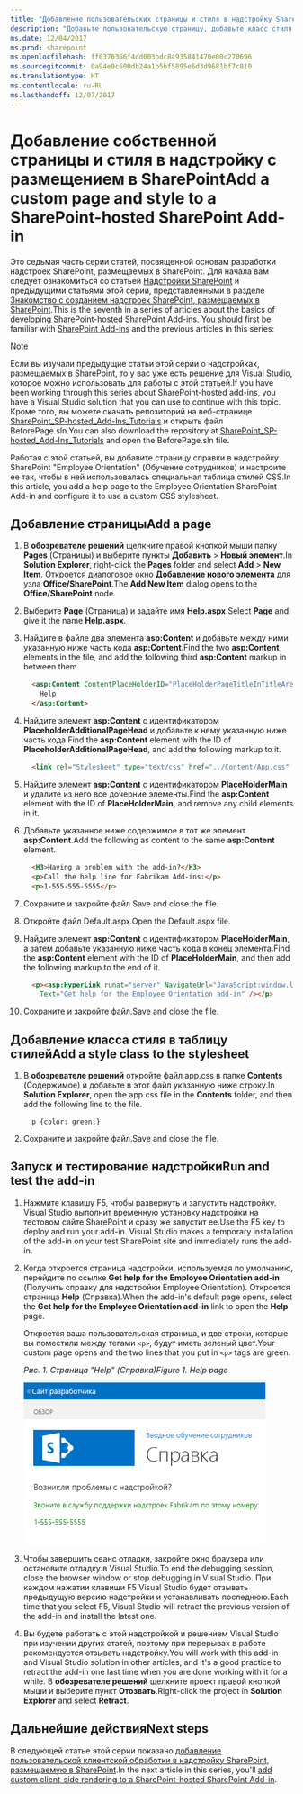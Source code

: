 ```yaml
---
title: "Добавление пользовательских страницы и стиля в надстройку SharePoint, размещаемую в SharePoint"
description: "Добавьте пользовательскую страницу, добавьте класс стиля в таблицу стилей, а затем запустите и протестируйте надстройку."
ms.date: 12/04/2017
ms.prod: sharepoint
ms.openlocfilehash: ff0376366f4dd003bdc84935841470e00c270696
ms.sourcegitcommit: 0a94e0c600db24a1b5bf5895e6d3d9681bf7c810
ms.translationtype: HT
ms.contentlocale: ru-RU
ms.lasthandoff: 12/07/2017
---
```

# <a name="add-a-custom-page-and-style-to-a-sharepoint-hosted-sharepoint-add-in"></a><span data-ttu-id="79497-103">Добавление собственной страницы и стиля в надстройку с размещением в SharePoint</span><span class="sxs-lookup"><span data-stu-id="79497-103">Add a custom page and style to a SharePoint-hosted SharePoint Add-in</span></span>

<span data-ttu-id="79497-104">Это седьмая часть серии статей, посвященной основам разработки надстроек SharePoint, размещаемых в SharePoint. Для начала вам следует ознакомиться со статьей [Надстройки SharePoint](sharepoint-add-ins.md) и предыдущими статьями этой серии, представленными в разделе [Знакомство с созданием надстроек SharePoint, размещаемых в SharePoint](get-started-creating-sharepoint-hosted-sharepoint-add-ins.md#Nextsteps).</span><span class="sxs-lookup"><span data-stu-id="79497-104">This is the seventh in a series of articles about the basics of developing SharePoint-hosted SharePoint Add-ins. You should first be familiar with [SharePoint Add-ins](sharepoint-add-ins.md) and the previous articles in this series:</span></span> 
    
> [!NOTE]
> <span data-ttu-id="79497-105">Если вы изучали предыдущие статьи этой серии о надстройках, размещаемых в SharePoint, то у вас уже есть решение для Visual Studio, которое можно использовать для работы с этой статьей.</span><span class="sxs-lookup"><span data-stu-id="79497-105">If you have been working through this series about SharePoint-hosted add-ins, you have a Visual Studio solution that you can use to continue with this topic.</span></span> <span data-ttu-id="79497-106">Кроме того, вы можете скачать репозиторий на веб-странице [SharePoint_SP-hosted_Add-Ins_Tutorials](https://github.com/OfficeDev/SharePoint_SP-hosted_Add-Ins_Tutorials) и открыть файл BeforePage.sln.</span><span class="sxs-lookup"><span data-stu-id="79497-106">You can also download the repository at [SharePoint_SP-hosted_Add-Ins_Tutorials](https://github.com/OfficeDev/SharePoint_SP-hosted_Add-Ins_Tutorials) and open the BeforePage.sln file.</span></span>

<span data-ttu-id="79497-107">Работая с этой статьей, вы добавите страницу справки в надстройку SharePoint "Employee Orientation" (Обучение сотрудников) и настроите ее так, чтобы в ней использовалась специальная таблица стилей CSS.</span><span class="sxs-lookup"><span data-stu-id="79497-107">In this article, you add a help page to the Employee Orientation SharePoint Add-in and configure it to use a custom CSS stylesheet.</span></span> 

## <a name="add-a-page"></a><span data-ttu-id="79497-108">Добавление страницы</span><span class="sxs-lookup"><span data-stu-id="79497-108">Add a page</span></span>

1. <span data-ttu-id="79497-109">В **обозревателе решений** щелкните правой кнопкой мыши папку **Pages** (Страницы) и выберите пункты **Добавить** > **Новый элемент**.</span><span class="sxs-lookup"><span data-stu-id="79497-109">In **Solution Explorer**, right-click the **Pages** folder and select **Add** > **New Item**.</span></span> <span data-ttu-id="79497-110">Откроется диалоговое окно **Добавление нового элемента** для узла **Office/SharePoint**.</span><span class="sxs-lookup"><span data-stu-id="79497-110">The **Add New Item** dialog opens to the **Office/SharePoint** node.</span></span>

2. <span data-ttu-id="79497-111">Выберите **Page** (Страница) и задайте имя **Help.aspx**.</span><span class="sxs-lookup"><span data-stu-id="79497-111">Select **Page** and give it the name **Help.aspx**.</span></span> 

3. <span data-ttu-id="79497-112">Найдите в файле два элемента **asp:Content** и добавьте между ними указанную ниже часть кода **asp:Content**.</span><span class="sxs-lookup"><span data-stu-id="79497-112">Find the two **asp:Content** elements in the file, and add the following third **asp:Content** markup in between them.</span></span>
    
    ```HTML
      <asp:Content ContentPlaceHolderID="PlaceHolderPageTitleInTitleArea" runat="server">
        Help
      </asp:Content> 
    ```

4. <span data-ttu-id="79497-113">Найдите элемент **asp:Content** с идентификатором **PlaceholderAdditionalPageHead** и добавьте к нему указанную ниже часть кода.</span><span class="sxs-lookup"><span data-stu-id="79497-113">Find the **asp:Content** element with the ID of **PlaceholderAdditionalPageHead**, and add the following markup to it.</span></span>
    
    ```HTML
      <link rel="Stylesheet" type="text/css" href="../Content/App.css" />
    ```

5. <span data-ttu-id="79497-114">Найдите элемент **asp:Content** с идентификатором **PlaceHolderMain** и удалите из него все дочерние элементы.</span><span class="sxs-lookup"><span data-stu-id="79497-114">Find the **asp:Content** element with the ID of **PlaceHolderMain**, and remove any child elements in it.</span></span>

6. <span data-ttu-id="79497-115">Добавьте указанное ниже содержимое в тот же элемент **asp:Content**.</span><span class="sxs-lookup"><span data-stu-id="79497-115">Add the following as content to the same **asp:Content** element.</span></span>
    
    ```HTML
      <H3>Having a problem with the add-in?</H3>
      <p>Call the help line for Fabrikam Add-ins:</p>
      <p>1-555-555-5555</p>
    ```

7. <span data-ttu-id="79497-116">Сохраните и закройте файл.</span><span class="sxs-lookup"><span data-stu-id="79497-116">Save and close the file.</span></span>

8. <span data-ttu-id="79497-117">Откройте файл Default.aspx.</span><span class="sxs-lookup"><span data-stu-id="79497-117">Open the Default.aspx file.</span></span>

9. <span data-ttu-id="79497-118">Найдите элемент **asp:Content** с идентификатором **PlaceHolderMain**, а затем добавьте указанную ниже часть кода в конец элемента.</span><span class="sxs-lookup"><span data-stu-id="79497-118">Find the **asp:Content** element with the ID of **PlaceHolderMain**, and then add the following markup to the end of it.</span></span> 
    
    ```HTML
      <p><asp:HyperLink runat="server" NavigateUrl="JavaScript:window.location = _spPageContextInfo.webAbsoluteUrl + '/Pages/Help.aspx';" 
        Text="Get help for the Employee Orientation add-in" /></p>
    ```

10. <span data-ttu-id="79497-119">Сохраните и закройте файл.</span><span class="sxs-lookup"><span data-stu-id="79497-119">Save and close the file.</span></span>

## <a name="add-a-style-class-to-the-stylesheet"></a><span data-ttu-id="79497-120">Добавление класса стиля в таблицу стилей</span><span class="sxs-lookup"><span data-stu-id="79497-120">Add a style class to the stylesheet</span></span>

1. <span data-ttu-id="79497-121">В **обозревателе решений** откройте файл app.css в папке **Contents** (Содержимое) и добавьте в этот файл указанную ниже строку.</span><span class="sxs-lookup"><span data-stu-id="79497-121">In **Solution Explorer**, open the app.css file in the **Contents** folder, and then add the following line to the file.</span></span>
    
    ```
      p {color: green;}
    ```

2. <span data-ttu-id="79497-122">Сохраните и закройте файл.</span><span class="sxs-lookup"><span data-stu-id="79497-122">Save and close the file.</span></span>

## <a name="run-and-test-the-add-in"></a><span data-ttu-id="79497-123">Запуск и тестирование надстройки</span><span class="sxs-lookup"><span data-stu-id="79497-123">Run and test the add-in</span></span>

1. <span data-ttu-id="79497-p103">Нажмите клавишу F5, чтобы развернуть и запустить надстройку. Visual Studio выполнит временную установку надстройки на тестовом сайте SharePoint и сразу же запустит ее.</span><span class="sxs-lookup"><span data-stu-id="79497-p103">Use the F5 key to deploy and run your add-in. Visual Studio makes a temporary installation of the add-in on your test SharePoint site and immediately runs the add-in.</span></span> 

2. <span data-ttu-id="79497-126">Когда откроется страница надстройки, используемая по умолчанию, перейдите по ссылке **Get help for the Employee Orientation add-in** (Получить справку для надстройки Employee Orientation). Откроется страница **Help** (Справка).</span><span class="sxs-lookup"><span data-stu-id="79497-126">When the add-in's default page opens, select the **Get help for the Employee Orientation add-in** link to open the **Help** page.</span></span>
    
   <span data-ttu-id="79497-127">Откроется ваша пользовательская страница, и две строки, которые вы поместили между тегами `<p>`, будут иметь зеленый цвет.</span><span class="sxs-lookup"><span data-stu-id="79497-127">Your custom page opens and the two lines that you put in `<p>` tags are green.</span></span>

   <span data-ttu-id="79497-128">*Рис. 1. Страница "Help" (Справка)*</span><span class="sxs-lookup"><span data-stu-id="79497-128">*Figure 1. Help page*</span></span>

   ![Страница SharePoint с заголовком "Help" (Справка). Она содержит черную строку заголовка, за которой следуют две зеленые текстовые строки.](../images/2df51ab0-5b24-4a37-8b6a-6e95dbb1aeaa.PNG)

3. <span data-ttu-id="79497-131">Чтобы завершить сеанс отладки, закройте окно браузера или остановите отладку в Visual Studio.</span><span class="sxs-lookup"><span data-stu-id="79497-131">To end the debugging session, close the browser window or stop debugging in Visual Studio.</span></span> <span data-ttu-id="79497-132">При каждом нажатии клавиши F5 Visual Studio будет отзывать предыдущую версию надстройки и устанавливать последнюю.</span><span class="sxs-lookup"><span data-stu-id="79497-132">Each time that you select F5, Visual Studio will retract the previous version of the add-in and install the latest one.</span></span>

4. <span data-ttu-id="79497-133">Вы будете работать с этой надстройкой и решением Visual Studio при изучении других статей, поэтому при перерывах в работе рекомендуется отзывать надстройку.</span><span class="sxs-lookup"><span data-stu-id="79497-133">You will work with this add-in and Visual Studio solution in other articles, and it's a good practice to retract the add-in one last time when you are done working with it for a while.</span></span> <span data-ttu-id="79497-134">В **обозревателе решений** щелкните проект правой кнопкой мыши и выберите пункт **Отозвать**.</span><span class="sxs-lookup"><span data-stu-id="79497-134">Right-click the project in **Solution Explorer** and select **Retract**.</span></span>

## <a name="next-steps"></a><span data-ttu-id="79497-135">Дальнейшие действия</span><span class="sxs-lookup"><span data-stu-id="79497-135">Next steps</span></span>
<span data-ttu-id="79497-136"><a name="Nextsteps"> </a></span><span class="sxs-lookup"><span data-stu-id="79497-136"></span></span>

<span data-ttu-id="79497-137">В следующей статье этой серии показано [добавление пользовательской клиентской обработки в надстройку SharePoint, размещаемую в SharePoint](add-custom-client-side-rendering-to-a-sharepoint-hosted-sharepoint-add-in.md).</span><span class="sxs-lookup"><span data-stu-id="79497-137">In the next article in this series, you'll [add custom client-side rendering to a SharePoint-hosted SharePoint Add-in](add-custom-client-side-rendering-to-a-sharepoint-hosted-sharepoint-add-in.md).</span></span>
 

 

